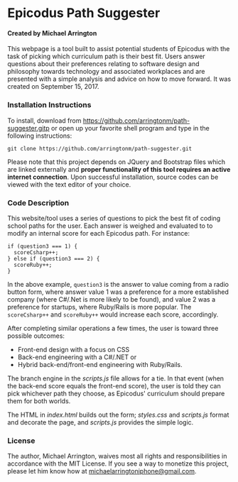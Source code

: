 # Epicodus Path Suggester

#### Created by Michael Arrington

This webpage is a tool built to assist potential students of Epicodus with the task of picking which curriculum path is their best fit. Users answer questions about their preferences relating to software design and philosophy towards technology and associated workplaces and are presented with a simple analysis and advice on how to move forward. It was created on September 15, 2017.

### Installation Instructions

To install, download from https://github.com/arringtonm/path-suggester.gitp or open up your favorite shell program and type in the following instructions:

`git clone https://github.com/arringtonm/path-suggester.git`

Please note that this project depends on JQuery and Bootstrap files which are linked externally and **proper functionality of this tool requires an active internet connection**. Upon successful installation, source codes can be viewed with the text editor of your choice.

### Code Description

This website/tool uses a series of questions to pick the best fit of coding school paths for the user. Each answer is weighed and evaluated to to modify an internal score for each Epicodus path. For instance:

```
if (question3 === 1) {
  scoreCsharp++;
} else if (question3 === 2) {
  scoreRuby++;
}
```

In the above example, `question3` is the answer to value coming from a radio button form, where answer value 1 was a preference for a more established company (where C#/.Net is more likely to be found), and value 2 was a preference for startups, where Ruby/Rails is more popular. The `scoreCsharp++` and `scoreRuby++` would increase each score, accordingly.

After completing similar operations a few times, the user is toward three possible outcomes:

* Front-end design with a focus on CSS
* Back-end engineering with a C#/.NET or
* Hybrid back-end/front-end engineering with Ruby/Rails.

The branch engine in the _scripts.js_ file allows for a tie. In that event (when the back-end score equals the front-end score), the user is told they can pick whichever path they choose, as Epicodus' curriculum should prepare them for both worlds.

The HTML in _index.html_ builds out the form; _styles.css_ and _scripts.js_ format and decorate the page, and _scripts.js_ provides the simple logic.

### License

The author, Michael Arrington, waives most all rights and responsibilities in accordance with the MIT License. If you see a way to monetize this project, please let him know how at michaelarringtoniphone@gmail.com.
